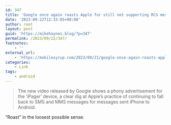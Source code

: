 ```yaml
---
id: 347
title: 'Google once again roasts Apple for still not supporting RCS messaging'
date: '2023-09-22T12:15:05+00:00'
author: root
layout: post
guid: 'https://mikehaynes.blog/?p=347'
permalink: /2023/09/22/347/
footnotes:
    - ''
external_url:
    - 'https://mobilesyrup.com/2023/09/21/google-once-again-roasts-apple-for-still-not-supporting-rcs-messaging/'
categories:
    - Link
tags:
    - android
---
```


> The new video released by Google shows a phony advertisement for the ‘iPager’ device, a clear dig at Apple’s practice of continuing to fall back to SMS and MMS messages for messages sent iPhone to Android.

“Roast” in the loosest possible sense.